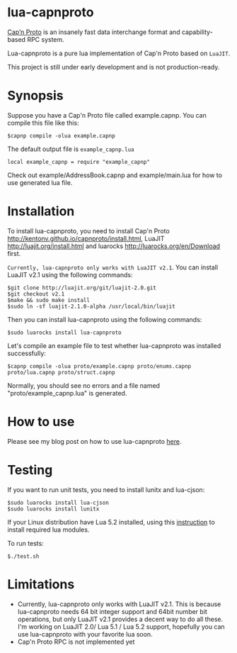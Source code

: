 lua-capnproto
=============

[Cap’n Proto](http://kentonv.github.io/capnproto/index.html) is an insanely fast data interchange format and capability-based RPC system.

Lua-capnproto is a pure lua implementation of Cap'n Proto based on `LuaJIT`.

This project is still under early development and is not production-ready.

Synopsis
========
Suppose you have a Cap'n Proto file called example.capnp. You can compile this file like this:

    $capnp compile -olua example.capnp

The default output file is `example_capnp.lua`

    local example_capnp = require "example_capnp"

Check out example/AddressBook.capnp and example/main.lua for how to use generated lua file.

Installation
============
To install lua-capnproto, you need to install Cap'n Proto <http://kentonv.github.io/capnproto/install.html>, LuaJIT <http://luajit.org/install.html> and luarocks <http://luarocks.org/en/Download> first.

`Currently, lua-capnproto only works with LuaJIT v2.1`. You can install LuaJIT v2.1 using the following commands:

    $git clone http://luajit.org/git/luajit-2.0.git
    $git checkout v2.1
    $make && sudo make install
    $sudo ln -sf luajit-2.1.0-alpha /usr/local/bin/luajit

Then you can install lua-capnproto using the following commands:

    $sudo luarocks install lua-capnproto

Let's compile an example file to test whether lua-capnproto was installed successfully:

    $capnp compile -olua proto/example.capnp proto/enums.capnp proto/lua.capnp proto/struct.capnp

Normally, you should see no errors and a file named "proto/example_capnp.lua" is generated.

How to use
==========
Please see my blog post on how to use lua-capnproto [here](http://blog.cloudflare.com/introducing-lua-capnproto-better-serialization-in-lua).

Testing
=======

If you want to run unit tests, you need to install lunitx and lua-cjson:

    $sudo luarocks install lua-cjson
    $sudo luarocks install lunitx

If your Linux distribution have Lua 5.2 installed, using this [instruction](https://github.com/calio/lua-capnproto/issues/1) to install required lua modules.

To run tests:

	$./test.sh

Limitations
===========
* Currently, lua-capnproto only works with LuaJIT v2.1. This is because lua-capnproto needs 64 bit integer support and 64bit number bit operations, but only LuaJIT v2.1 provides a decent way to do all these. I'm working on LuaJIT 2.0/ Lua 5.1 / Lua 5.2 support, hopefully you can use lua-capnproto with your favorite lua soon.
* Cap'n Proto RPC is not implemented yet
